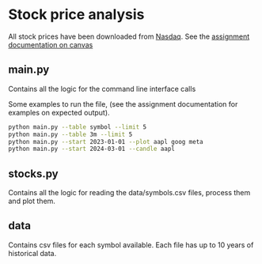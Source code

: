 # Stock price analysis
All stock prices have been downloaded from [Nasdaq](https://www.nasdaq.com/market-activity/quotes/historical).
See the [assignment documentation on canvas](https://canvas.kth.se/courses/50052/files/8427785?module_item_id=931315)

## main.py
Contains all the logic for the command line interface calls

Some examples to run the file, (see the assignment documentation for examples on expected output).

```sh
python main.py --table symbol --limit 5
python main.py --table 3m --limit 5
python main.py --start 2023-01-01 --plot aapl goog meta
python main.py --start 2024-03-01 --candle aapl
```

## stocks.py
Contains all the logic for reading the data/symbols.csv files, process them and plot them.

## data 
Contains csv files for each symbol available. Each file has up to 10 years of historical data.


